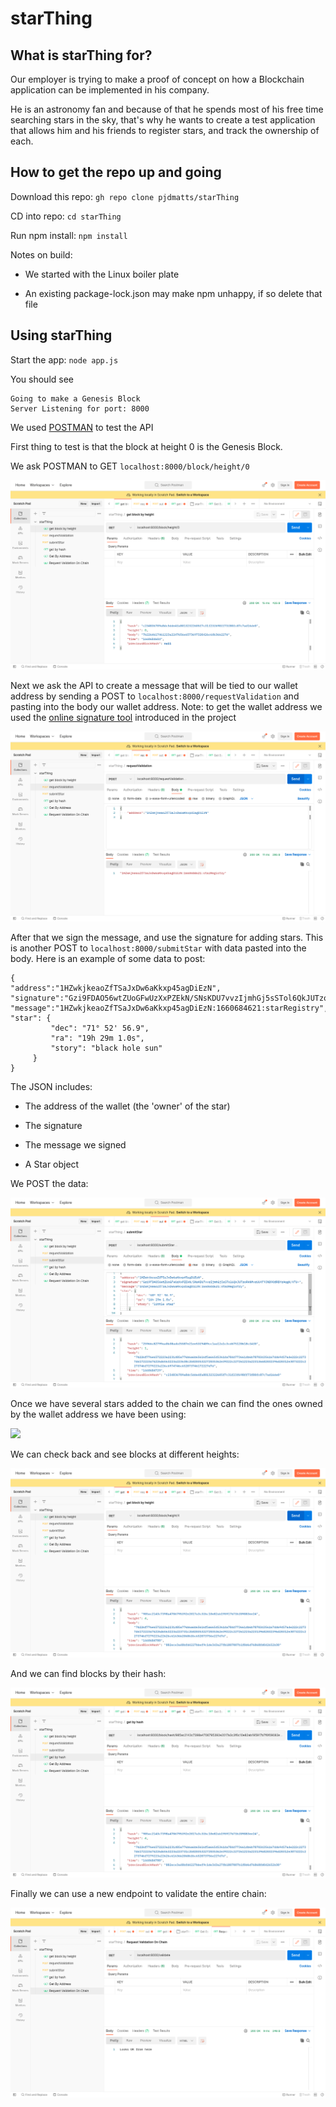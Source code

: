 # starThing

## What is starThing for?

Our employer is trying to make a proof of concept on how a Blockchain application can be implemented in his company.

He is an astronomy fan and because of that he spends most of his free time searching stars in the sky, that's why he wants to create a test application that allows him and his friends to register stars, and track the ownership of each.

## How to get the repo up and going

Download this repo: ```gh repo clone pjdmatts/starThing```

CD into repo: ```cd starThing```

Run npm install: ```npm install```

Notes on build: 

- We started with the Linux boiler plate

- An existing package-lock.json may make npm unhappy, if so delete that file

## Using starThing

Start the app: ```node app.js```

You should see 

```
Going to make a Genesis Block
Server Listening for port: 8000
```

We used [POSTMAN](https://www.postman.com/) to test the API

First thing to test is that the block at height 0 is the Genesis Block. 

We ask POSTMAN to GET ```localhost:8000/block/height/0```

![](images/block_by_height.png?raw=true)

Next we ask the API to create a message that will be tied to our wallet address by sending a POST to ```localhost:8000/requestValidation``` and pasting into the body our wallet address. Note: to get the wallet address we used the [online signature tool](https://reinproject.org/bitcoin-signature-tool/#sign) introduced in the project

![](images/request_validation.png?raw=true)

After that we sign the message, and use the signature for adding stars. This is another POST to ```localhost:8000/submitStar``` with data pasted into the body. Here is an example of some data to post:

```
{
"address":"1HZwkjkeaoZfTSaJxDw6aKkxp45agDiEzN",
"signature":"Gzi9FDAO56wtZUoGFwUzXxPZEkN/SNsKDU7vvzIjmhGj5sSTol6QkJUTzoRkNMvrUU4F9JNB9OfRBYrAqgN/VTU=",
"message":"1HZwkjkeaoZfTSaJxDw6aKkxp45agDiEzN:1660684621:starRegistry",
"star": {
         "dec": "71° 52' 56.9",
         "ra": "19h 29m 1.0s",
         "story": "black hole sun"
     }
}
```

The JSON includes:

- The address of the wallet (the 'owner' of the star)

- The signature

- The message we signed

- A Star object

We POST the data:

![](images/submit_star1.png?raw=true)

Once we have several stars added to the chain we can find the ones owned by the wallet address we have been using:

![](images/images/stars_owned.png?raw=true)

We can check back and see blocks at different heights:

![](images/block_by_height4.png?raw=true)

And we can find blocks by their hash:

![](images/block_by_hash.png?raw=true)

Finally we can use a new endpoint to validate the entire chain:

![](images/validate_chain.png?raw=true)




